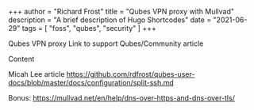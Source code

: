 +++
author = "Richard Frost"
title = "Qubes VPN proxy with Mullvad"
description = "A brief description of Hugo Shortcodes"
date = "2021-06-29"
tags = [
    "foss",
	"qubes",
	"security"
]
+++

Qubes VPN proxy
Link to support Qubes/Community article

<!--more-->

Content

Micah Lee article
https://github.com/rdfrost/qubes-user-docs/blob/master/docs/configuration/split-ssh.md

Bonus:
https://mullvad.net/en/help/dns-over-https-and-dns-over-tls/